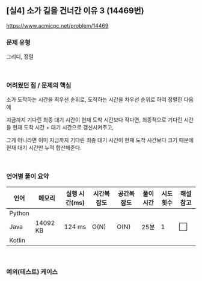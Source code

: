 ## [실4] 소가 길을 건너간 이유 3 (14469번)

https://www.acmicpc.net/problem/14469

### 문제 유형

그리디, 정렬

<br>

### 어려웠던 점 / 문제의 핵심

소가 도착하는 시간을 최우선 순위로, 도착하는 시간을 차우선 순위로 하여 정렬한 다음에

지금까지 기다린 최종 대기 시간이 현재 도착 시간보다 작다면, 최종적으로 기다린 시간을 현재 도착 시간 + 대기 시간으로 갱신시켜주고,

그게 아니라면 이미 지금까지 기다린 최종 대기 시간이 현재 도착 시간보다 크기 때문에 현재 대기 시간만 누적 합산해준다.

<br>

### 언어별 풀이 요약

| 언어   | 메모리   | 실행 시간(ms) | 시간복잡도 | 공간복잡도 | 풀이 시간 | 시도 횟수 | 해설 참고            |
| ------ | -------- | ------------- | ---------- | ---------- | --------- | --------- | -------------------- |
| Python |          |               |            |            |           |           |                      |
| Java   | 14092 KB | 124 ms        | O(N)       | O(N)       | 25분      | 1         | :white_large_square: |
| Kotlin |          |               |            |            |           |           |                      |

<br>

### 예외(테스트) 케이스

```
```

